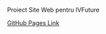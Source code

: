 Proiect Site Web pentru IVFuture

[GitHub Pages Link](https://andreimunteanu2911.github.io/SiteBiccas/)
